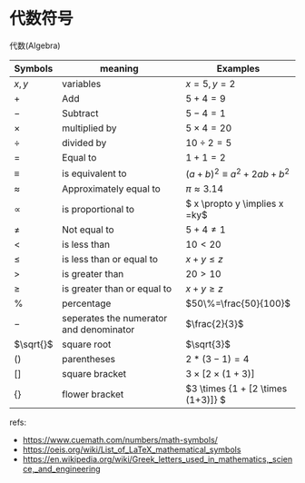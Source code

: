 # 代数符号

代数(Algebra)

Symbols|meaning|Examples
--|--|--
$x,y$|variables|$x=5,y=2$
$+$|Add|$5+4=9$
$-$|Subtract|$5-4=1$
$\times$|multiplied by|$5 \times 4 = 20$
$\div$|divided by|$10 \div 2 = 5$
$=$|Equal to|$1+1=2$
$\equiv$|is equivalent to|$(a+b)^2 \equiv a^2 + 2ab + b^2$
$\approx$|Approximately equal to|$\pi \approx 3.14$
$\propto$|is proportional to|$ x \propto y \implies x =ky$
$\ne$|Not equal to|$5+4 \ne 1$
$<$|is less than|$10 < 20$
$\leq$|is less than or equal to|$x+y \leq z$
$>$|is greater than|$20 > 10$
$\geq$|is greater than or equal to|$x +y \geq z$
$\%$|percentage|$50\%=\frac{50}{100}$
$-$|seperates the numerator and denominator|$\frac{2}{3}$
$\sqrt{}$|square root|$\sqrt{3}$
$()$|parentheses|$2*(3-1)=4$
$[]$|square bracket|$3 \times [2 \times (1+3)]$
$\{\}$|flower bracket|$3 \times \{1 + [2 \times (1+3)]\} $



refs:

- https://www.cuemath.com/numbers/math-symbols/
- https://oeis.org/wiki/List_of_LaTeX_mathematical_symbols
- https://en.wikipedia.org/wiki/Greek_letters_used_in_mathematics,_science,_and_engineering